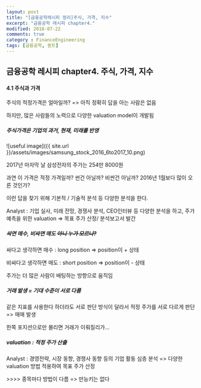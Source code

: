 ```yaml
---
layout: post
title: "[금융공학레시피 정리]주식, 가격, 지수"
excerpt: "금융공학 레시피 chapter4."
modified: 2018-07-22
comments: true
category : FinanceEngineering
tags: [금융공학, 퀀트]
---
```



금융공학 레시피 chapter4. 주식, 가격, 지수
--------------------------------------------------------------------------------------------

#### 4.1 주식과 가격
주식의 적정가격은 얼마일까?  => 아직 정확히 답을 아는 사람은 없음

하지만, 많은 사람들의 노력으로 다양한 valuation model이 개발됨

##### 주식가격은 기업의 과거, 현재, 미래를 반영

![useful image]({{ site.url }}/assets/images/samsung_stock_2016_6to2017_10.png)

2017년 마자막 날 삼성전자의 주가는 254만 8000원

과연 이 가격은 적정 가격일까? 썬건 아닐까? 비싼건 아닐까? 2016년 1월보다 많이 오른 것인가?

이런 답을 찾기 위해 기본적 / 기술적 분석 등 다양한 분석을 한다.

Analyst : 기업 실사, 미래 전망, 경쟁사 분석, CEO인터뷰 등 다양한 분석을 하고, 주가 예측을 위한 valuation => 목표 주가 산정/ 분석보고서 발간

##### 싸면 매수, 비싸면 매도 ~~아니 누가 모르나?~~

싸다고 생각하면 매수 : long position => position이 + 상태

비싸다고 생각하면 매도 : short position => position이 - 상태

주가는 더 많은 사람이 배팅하는 방향으로 움직임

##### 거래 발생 = 기대 수준이 서로 다름

같은 지표를 사용한다 하더라도 서로 판단 방식이 달라서 적정 주가를 서로 다르게 판단 => 매매 발생

한쪽 포지션으로만 몰리면 거래가 이뤄질리가...

##### valuation : 적정 주가 산출

Analyst : 경영전략, 시장 동향, 경쟁사 동향 등의 기업 활동 심층 분석 => 다양한 valuation 방법 적용하여 목표 주가 산정
          
\>>>> 종목마다 방법이 다름 => 만능키는 없다


 

